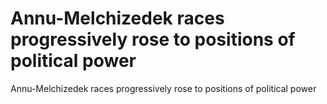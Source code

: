 # Annu-Melchizedek races progressively rose to positions of political power

Annu-Melchizedek races progressively rose to positions of political power